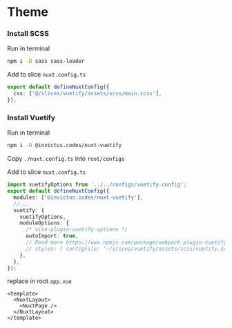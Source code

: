 # Theme

### Install SCSS

Run in terminal

```bash
npm i -D sass sass-loader
```

Add to slice `nuxt.config.ts`

```ts
export default defineNuxtConfig({
  css: ['@/slices/vuetify/assets/scss/main.scss'],
});
```

### Install Vuetify

Run in terminal

```bash
npm i -D @invictus.codes/nuxt-vuetify
```

Copy `./nuxt.config.ts` into `root/configs`

Add to slice `nuxt.config.ts`

```ts
import vuetifyOptions from '../../configs/vuetify.config';
export default defineNuxtConfig({
  modules: ['@invictus.codes/nuxt-vuetify'],
  //...
  vuetify: {
    vuetifyOptions,
    moduleOptions: {
      /* vite-plugin-vuetify options */
      autoImport: true,
      // Read more https://www.npmjs.com/package/webpack-plugin-vuetify
      // styles: { configFile: '~/slices/vuetify/assets/scss/vuetify.scss' },
    },
  },
});
```

replace in root `app.vue`

```tsx
<template>
  <NuxtLayout>
    <NuxtPage />
  </NuxtLayout>
</template>
```
